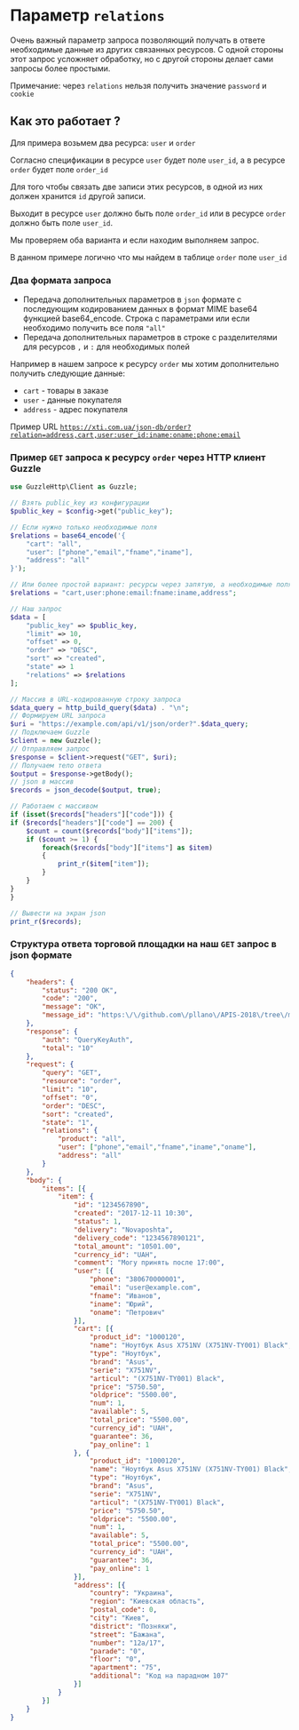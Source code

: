 # Параметр `relations`
Очень важный параметр запроса позволяющий получать в ответе необходимые данные из других связанных ресурсов. С одной стороны этот запрос усложняет обработку, но с другой стороны делает сами запросы более простыми.

Примечание: через `relations` нельзя получить значение `password` и `cookie`

## Как это работает ?
Для примера возьмем два ресурса: `user` и `order`

Согласно спецификации в ресурсе `user` будет поле `user_id`, а в ресурсе `order` будет поле `order_id`

Для того чтобы связать две записи этих ресурсов, в одной из них должен хранится `id` другой записи.

Выходит в ресурсе `user` должно быть поле `order_id` или в ресурсе `order` должно быть поле `user_id`.

Мы проверяем оба варианта и если находим выполняем запрос.

В данном примере логично что мы найдем в таблице `order` поле `user_id`


### Два формата запроса
- Передача дополнительных параметров в `json` формате с последующим кодированием данных в формат MIME base64 функцией base64_encode. Строка с параметрами или если необходимо получить все поля  `"all"`
- Передача дополнительных параметров в строке с разделителями для ресурсов `,` и `:` для необходимых полей 

Например в нашем запросе к ресурсу `order` мы хотим дополнительно получить следующие данные: 
- `cart` - товары в заказе
- `user` - данные покупателя
- `address` - адрес покупателя

Пример URL [`https://xti.com.ua/json-db/order?relation=address,cart,user:user_id:iname:oname:phone:email`](https://xti.com.ua/json-db/order?relation=address,cart,user:user_id:iname:oname:phone:email)

### Пример `GET` запроса к ресурсу `order` через HTTP клиент Guzzle
``` php
use GuzzleHttp\Client as Guzzle;

// Взять public_key из конфигурации
$public_key = $config->get("public_key");

// Если нужно только необходимые поля
$relations = base64_encode('{
    "cart": "all",
    "user": ["phone","email","fname","iname"],
    "address": "all"
}');

// Или более простой вариант: ресурсы через запятую, а необходимые поля через двоеточие
$relations = "cart,user:phone:email:fname:iname,address";

// Наш запрос
$data = [
    "public_key" => $public_key,
    "limit" => 10,
    "offset" => 0,
    "order" => "DESC",
    "sort" => "created",
    "state" => 1
    "relations" => $relations
];

// Массив в URL-кодированную строку запроса
$data_query = http_build_query($data) . "\n";
// Формируем URL запроса
$uri = "https://example.com/api/v1/json/order?".$data_query;
// Подключаем Guzzle
$client = new Guzzle();
// Отправляем запрос
$response = $client->request("GET", $uri);
// Получаем тело ответа
$output = $response->getBody();
// json в массив
$records = json_decode($output, true);

// Работаем с массивом
if (isset($records["headers"]["code"])) {
if ($records["headers"]["code"] == 200) {
	$count = count($records["body"]["items"]);
	if ($count >= 1) {
		foreach($records["body"]["items"] as $item)
		{
			print_r($item["item"]);
		}
	}
}
}

```
``` php
// Вывести на экран json
print_r($records);
```
### Структура ответа торговой площадки на наш `GET` запрос в json формате
```json
{
    "headers": {
        "status": "200 OK",
        "code": "200",
        "message": "OK",
        "message_id": "https:\/\/github.com\/pllano\/APIS-2018\/tree\/master\/http-codes\/200.md"
    },
    "response": {
        "auth": "QueryKeyAuth",
        "total": "10"
    },
    "request": {
        "query": "GET",
        "resource": "order",
        "limit": "10",
        "offset": "0",
        "order": "DESC",
        "sort": "created",
        "state": "1",
        "relations": {
            "product": "all",
            "user": ["phone","email","fname","iname","oname"],
            "address": "all"
        }
    },
    "body": {
        "items": [{
            "item": {
                "id": "1234567890",
                "created": "2017-12-11 10:30",
                "status": 1,
                "delivery": "Novaposhta",
                "delivery_code": "1234567890121",
                "total_amount": "10501.00",
                "currency_id": "UAH",
                "comment": "Могу принять после 17:00",
                "user": [{
                    "phone": "380670000001",
                    "email": "user@example.com",
                    "fname": "Иванов",
                    "iname": "Юрий",
                    "oname": "Петрович"
                }],
                "cart": [{
                    "product_id": "1000120",
                    "name": "Ноутбук Asus X751NV (X751NV-TY001) Black",
                    "type": "Ноутбук",
                    "brand": "Asus",
                    "serie": "X751NV",
                    "articul": "(X751NV-TY001) Black",
                    "price": "5750.50",
                    "oldprice": "5500.00",
                    "num": 1,
                    "available": 5,
                    "total_price": "5500.00",
                    "currency_id": "UAH",
                    "guarantee": 36,
                    "pay_online": 1
                }, {
                    "product_id": "1000120",
                    "name": "Ноутбук Asus X751NV (X751NV-TY001) Black",
                    "type": "Ноутбук",
                    "brand": "Asus",
                    "serie": "X751NV",
                    "articul": "(X751NV-TY001) Black",
                    "price": "5750.50",
                    "oldprice": "5500.00",
                    "num": 1,
                    "available": 5,
                    "total_price": "5500.00",
                    "currency_id": "UAH",
                    "guarantee": 36,
                    "pay_online": 1
                }],
                "address": [{
                    "country": "Украина",
                    "region": "Киевская область",
                    "postal_code": 0,
                    "city": "Киев",
                    "district": "Позняки",
                    "street": "Бажана",
                    "number": "12а/17",
                    "parade": "0",
                    "floor": "0",
                    "apartment": "75",
                    "additional": "Код на парадном 107"
                }]
            }
        }]
    }
} 
```
